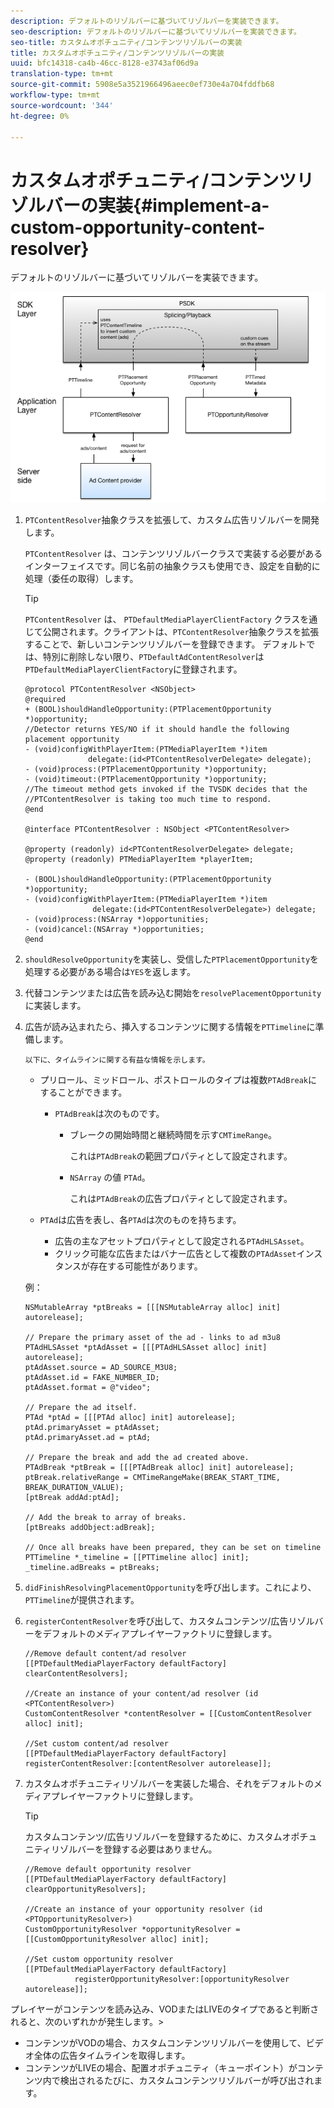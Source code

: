 ```yaml
---
description: デフォルトのリゾルバーに基づいてリゾルバーを実装できます。
seo-description: デフォルトのリゾルバーに基づいてリゾルバーを実装できます。
seo-title: カスタムオポチュニティ/コンテンツリゾルバーの実装
title: カスタムオポチュニティ/コンテンツリゾルバーの実装
uuid: bfc14318-ca4b-46cc-8128-e3743af06d9a
translation-type: tm+mt
source-git-commit: 5908e5a3521966496aeec0ef730e4a704fddfb68
workflow-type: tm+mt
source-wordcount: '344'
ht-degree: 0%

---
```



# カスタムオポチュニティ/コンテンツリゾルバーの実装{#implement-a-custom-opportunity-content-resolver}

デフォルトのリゾルバーに基づいてリゾルバーを実装できます。

<!--<a id="fig_CC41E2A66BDB4115821F33737B46A09B"></a>-->

![](assets/ios_psdk_content_resolver.png)

1. `PTContentResolver`抽象クラスを拡張して、カスタム広告リゾルバーを開発します。

   `PTContentResolver` は、コンテンツリゾルバークラスで実装する必要があるインターフェイスです。同じ名前の抽象クラスも使用でき、設定を自動的に処理（委任の取得）します。

   >[!TIP]
   >
   >`PTContentResolver` は、 `PTDefaultMediaPlayerClientFactory` クラスを通じて公開されます。クライアントは、`PTContentResolver`抽象クラスを拡張することで、新しいコンテンツリゾルバーを登録できます。 デフォルトでは、特別に削除しない限り、`PTDefaultAdContentResolver`は`PTDefaultMediaPlayerClientFactory`に登録されます。

   ```
   @protocol PTContentResolver <NSObject> 
   @required 
   + (BOOL)shouldHandleOpportunity:(PTPlacementOpportunity *)opportunity;  
   //Detector returns YES/NO if it should handle the following placement opportunity 
   - (void)configWithPlayerItem:(PTMediaPlayerItem *)item  
                 delegate:(id<PTContentResolverDelegate> delegate); 
   - (void)process:(PTPlacementOpportunity *)opportunity; 
   - (void)timeout:(PTPlacementOpportunity *)opportunity;  
   //The timeout method gets invoked if the TVSDK decides that the  
   //PTContentResolver is taking too much time to respond. 
   @end 
   
   @interface PTContentResolver : NSObject <PTContentResolver> 
   
   @property (readonly) id<PTContentResolverDelegate> delegate; 
   @property (readonly) PTMediaPlayerItem *playerItem; 
   
   - (BOOL)shouldHandleOpportunity:(PTPlacementOpportunity *)opportunity; 
   - (void)configWithPlayerItem:(PTMediaPlayerItem *)item  
                  delegate:(id<PTContentResolverDelegate>) delegate; 
   - (void)process:(NSArray *)opportunities; 
   - (void)cancel:(NSArray *)opportunities; 
   @end
   ```

1. `shouldResolveOpportunity`を実装し、受信した`PTPlacementOpportunity`を処理する必要がある場合は`YES`を返します。
1. 代替コンテンツまたは広告を読み込む開始を`resolvePlacementOpportunity`に実装します。
1. 広告が読み込まれたら、挿入するコンテンツに関する情報を`PTTimeline`に準備します。

       以下に、タイムラインに関する有益な情報を示します。
   
   * プリロール、ミッドロール、ポストロールのタイプは複数`PTAdBreak`にすることができます。

      * `PTAdBreak`は次のものです。

         * ブレークの開始時間と継続時間を示す`CMTimeRange`。

            これは`PTAdBreak`の範囲プロパティとして設定されます。

         * `NSArray` の値 `PTAd`。

            これは`PTAdBreak`の広告プロパティとして設定されます。
   * `PTAd`は広告を表し、各`PTAd`は次のものを持ちます。

      * 広告の主なアセットプロパティとして設定される`PTAdHLSAsset`。
      * クリック可能な広告またはバナー広告として複数の`PTAdAsset`インスタンスが存在する可能性があります。

   例：

   ```
   NSMutableArray *ptBreaks = [[[NSMutableArray alloc] init] autorelease]; 
   
   // Prepare the primary asset of the ad - links to ad m3u8 
   PTAdHLSAsset *ptAdAsset = [[[PTAdHLSAsset alloc] init] autorelease]; 
   ptAdAsset.source = AD_SOURCE_M3U8; 
   ptAdAsset.id = FAKE_NUMBER_ID; 
   ptAdAsset.format = @"video"; 
   
   // Prepare the ad itself. 
   PTAd *ptAd = [[[PTAd alloc] init] autorelease]; 
   ptAd.primaryAsset = ptAdAsset; 
   ptAd.primaryAsset.ad = ptAd; 
   
   // Prepare the break and add the ad created above. 
   PTAdBreak *ptBreak = [[[PTAdBreak alloc] init] autorelease]; 
   ptBreak.relativeRange = CMTimeRangeMake(BREAK_START_TIME, BREAK_DURATION_VALUE); 
   [ptBreak addAd:ptAd]; 
   
   // Add the break to array of breaks. 
   [ptBreaks addObject:adBreak]; 
   
   // Once all breaks have been prepared, they can be set on timeline 
   PTTimeline *_timeline = [[PTTimeline alloc] init]; 
   _timeline.adBreaks = ptBreaks;
   ```

1. `didFinishResolvingPlacementOpportunity`を呼び出します。これにより、`PTTimeline`が提供されます。
1. `registerContentResolver`を呼び出して、カスタムコンテンツ/広告リゾルバーをデフォルトのメディアプレイヤーファクトリに登録します。

   ```
   //Remove default content/ad resolver 
   [[PTDefaultMediaPlayerFactory defaultFactory] clearContentResolvers]; 
   
   //Create an instance of your content/ad resolver (id <PTContentResolver>) 
   CustomContentResolver *contentResolver = [[CustomContentResolver alloc] init]; 
   
   //Set custom content/ad resolver 
   [[PTDefaultMediaPlayerFactory defaultFactory] registerContentResolver:[contentResolver autorelease]];
   ```

1. カスタムオポチュニティリゾルバーを実装した場合、それをデフォルトのメディアプレイヤーファクトリに登録します。

   >[!TIP]
   >
   >カスタムコンテンツ/広告リゾルバーを登録するために、カスタムオポチュニティリゾルバーを登録する必要はありません。

   ```
   //Remove default opportunity resolver 
   [[PTDefaultMediaPlayerFactory defaultFactory] clearOpportunityResolvers]; 
   
   //Create an instance of your opportunity resolver (id <PTOpportunityResolver>) 
   CustomOpportunityResolver *opportunityResolver = [[CustomOpportunityResolver alloc] init]; 
   
   //Set custom opportunity resolver 
   [[PTDefaultMediaPlayerFactory defaultFactory]  
              registerOpportunityResolver:[opportunityResolver autorelease]];
   ```

プレイヤーがコンテンツを読み込み、VODまたはLIVEのタイプであると判断されると、次のいずれかが発生します。>
* コンテンツがVODの場合、カスタムコンテンツリゾルバーを使用して、ビデオ全体の広告タイムラインを取得します。
* コンテンツがLIVEの場合、配置オポチュニティ（キューポイント）がコンテンツ内で検出されるたびに、カスタムコンテンツリゾルバーが呼び出されます。
